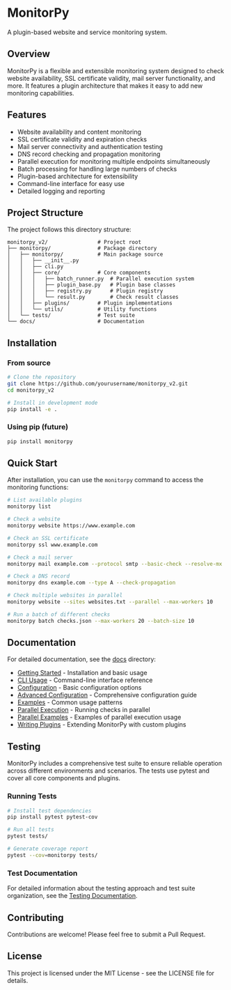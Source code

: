 # MonitorPy

A plugin-based website and service monitoring system.

## Overview

MonitorPy is a flexible and extensible monitoring system designed to check website availability, SSL certificate validity, mail server functionality, and more. It features a plugin architecture that makes it easy to add new monitoring capabilities.

## Features

- Website availability and content monitoring
- SSL certificate validity and expiration checks
- Mail server connectivity and authentication testing
- DNS record checking and propagation monitoring
- Parallel execution for monitoring multiple endpoints simultaneously
- Batch processing for handling large numbers of checks
- Plugin-based architecture for extensibility
- Command-line interface for easy use
- Detailed logging and reporting

## Project Structure

The project follows this directory structure:

```
monitorpy_v2/                # Project root
├── monitorpy/               # Package directory
│   ├── monitorpy/           # Main package source
│   │   ├── __init__.py
│   │   ├── cli.py
│   │   ├── core/            # Core components
│   │   │   ├── batch_runner.py  # Parallel execution system
│   │   │   ├── plugin_base.py   # Plugin base classes
│   │   │   ├── registry.py      # Plugin registry
│   │   │   └── result.py        # Check result classes
│   │   ├── plugins/         # Plugin implementations
│   │   └── utils/           # Utility functions
│   └── tests/               # Test suite
└── docs/                    # Documentation
```

## Installation

### From source

```bash
# Clone the repository
git clone https://github.com/yourusername/monitorpy_v2.git
cd monitorpy_v2

# Install in development mode
pip install -e .
```

### Using pip (future)

```bash
pip install monitorpy
```

## Quick Start

After installation, you can use the `monitorpy` command to access the monitoring functions:

```bash
# List available plugins
monitorpy list

# Check a website
monitorpy website https://www.example.com

# Check an SSL certificate
monitorpy ssl www.example.com

# Check a mail server
monitorpy mail example.com --protocol smtp --basic-check --resolve-mx

# Check a DNS record
monitorpy dns example.com --type A --check-propagation

# Check multiple websites in parallel
monitorpy website --sites websites.txt --parallel --max-workers 10

# Run a batch of different checks
monitorpy batch checks.json --max-workers 20 --batch-size 10
```


## Documentation

For detailed documentation, see the [docs](docs/) directory:

- [Getting Started](docs/getting_started.md) - Installation and basic usage
- [CLI Usage](docs/cli_usage.md) - Command-line interface reference
- [Configuration](docs/configuration.md) - Basic configuration options
- [Advanced Configuration](docs/reference/advanced_configuration.md) - Comprehensive configuration guide
- [Examples](docs/examples.md) - Common usage patterns
- [Parallel Execution](docs/parallel/overview.md) - Running checks in parallel
- [Parallel Examples](docs/parallel/examples.md) - Examples of parallel execution usage
- [Writing Plugins](docs/writing_plugins.md) - Extending MonitorPy with custom plugins

## Testing

MonitorPy includes a comprehensive test suite to ensure reliable operation across different environments and scenarios. The tests use pytest and cover all core components and plugins.

### Running Tests

```bash
# Install test dependencies
pip install pytest pytest-cov

# Run all tests
pytest tests/

# Generate coverage report
pytest --cov=monitorpy tests/
```

### Test Documentation

For detailed information about the testing approach and test suite organization, see the [Testing Documentation](docs/testing/index.md).

## Contributing

Contributions are welcome! Please feel free to submit a Pull Request.

## License

This project is licensed under the MIT License - see the LICENSE file for details.
